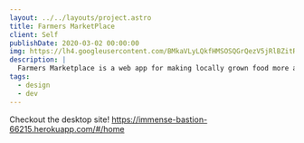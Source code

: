 ```yaml
---
layout: ../../layouts/project.astro
title: Farmers MarketPlace
client: Self
publishDate: 2020-03-02 00:00:00
img: https://lh4.googleusercontent.com/BMkaVLyLQkfHMSOSQGrQezV5jRlBZitRVNXtyaq7bzrQC5elAfb5gYfol5pOaAFcYfs=w2400
description: |
  Farmers Marketplace is a web app for making locally grown food more accessible.
tags:
  - design
  - dev
---
```

Checkout the desktop site!
https://immense-bastion-66215.herokuapp.com/#/home
